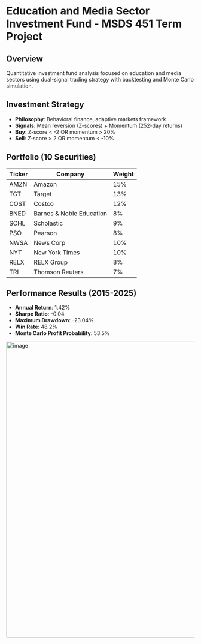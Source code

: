 # Education and Media Sector Investment Fund - MSDS 451 Term Project

## Overview
Quantitative investment fund analysis focused on education and media sectors using dual-signal trading strategy with backtesting and Monte Carlo simulation.

## Investment Strategy
- **Philosophy**: Behavioral finance, adaptive markets framework
- **Signals**: Mean reversion (Z-scores) + Momentum (252-day returns)
- **Buy**: Z-score < -2 OR momentum > 20%
- **Sell**: Z-score > 2 OR momentum < -10%

## Portfolio (10 Securities)
| Ticker | Company | Weight |
|--------|---------|---------|
| AMZN | Amazon | 15% |
| TGT | Target | 13% |
| COST | Costco | 12% |
| BNED | Barnes & Noble Education | 8% |
| SCHL | Scholastic | 9% |
| PSO | Pearson | 8% |
| NWSA | News Corp | 10% |
| NYT | New York Times | 10% |
| RELX | RELX Group | 8% |
| TRI | Thomson Reuters | 7% |

## Performance Results (2015-2025)
- **Annual Return**: 1.42%
- **Sharpe Ratio**: -0.04
- **Maximum Drawdown**: -23.04%
- **Win Rate**: 48.2%
- **Monte Carlo Profit Probability**: 53.5%

<img width="1189" height="790" alt="image" src="https://github.com/user-attachments/assets/ff850e3e-5495-44ee-89bc-1e721a0f9d42" />
